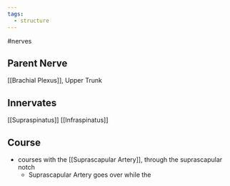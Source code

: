 ```yaml
---
tags:
  - structure
---
```

#nerves 

## Parent Nerve
[[Brachial Plexus]], Upper Trunk


## Innervates
[[Supraspinatus]]
[[Infraspinatus]]

## Course 
- courses with the [[Suprascapular Artery]], through the suprascapular notch
	- Suprascapular Artery goes over while the 